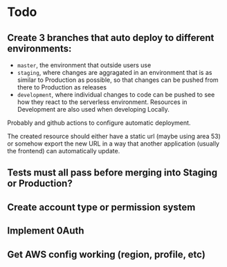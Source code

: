 # Todo
## Create 3 branches that auto deploy to different environments:
  - `master`, the environment that outside users use
  - `staging`, where changes are aggragated in an environment that is as similar to Production as possible, so that changes can be pushed from there to Production as releases
  - `development`, where individual changes to code can be pushed to see how they react to the serverless environment. Resources in Development are also used when developing Locally.

Probably and github actions to configure automatic deployment.

The created resource should either have a static url (maybe using area 53) or somehow export the new URL in a way that another application (usually the frontend) can automatically update.

## Tests must all pass before merging into Staging or Production?

## Create account type or permission system

## Implement 0Auth

## Get AWS config working (region, profile, etc)